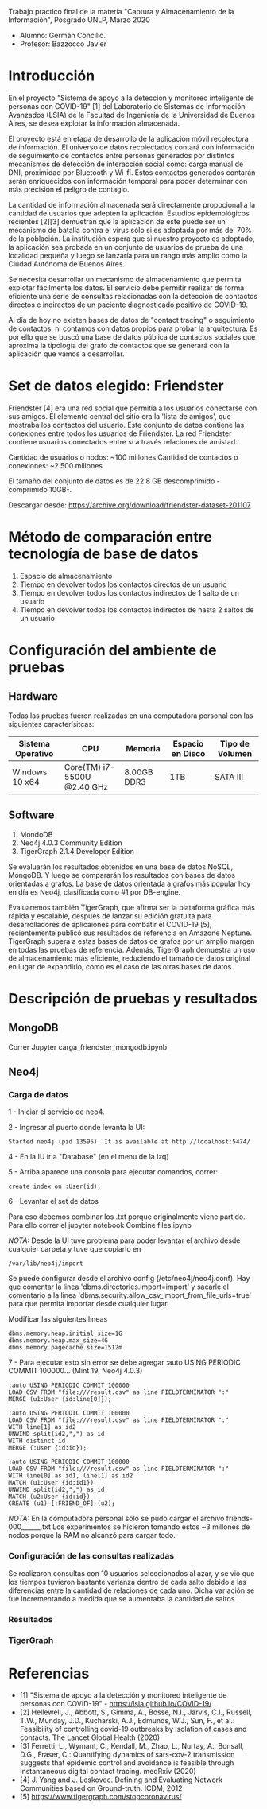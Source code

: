 Trabajo práctico final de la materia "Captura y Almacenamiento de la Información", Posgrado UNLP, Marzo 2020
- Alumno: Germán Concilio. 
- Profesor: Bazzocco Javier

# Introducción
En el proyecto "Sistema de apoyo a la detección y monitoreo inteligente de personas con COVID-19" [1] del Laboratorio de Sistemas de Información Avanzados (LSIA) de la Facultad de Ingeniería de la Universidad de Buenos Aires, se desea explotar la información almacenada. 

El proyecto está en etapa de desarrollo de la aplicación móvil recolectora de información. El universo de datos recolectados contará con información de seguimiento de contactos entre personas generados por distintos mecanismos de detección de interacción social como: carga manual de DNI, proximidad por Bluetooth y Wi-fi. Estos contactos generados contarán serán enriquecidos con información temporal para poder determinar con más precisión el peligro de contagio. 

La cantidad de información almacenada será directamente propocional a la cantidad de usuarios que adepten la aplicación. Estudios epidemológicos recientes [2][3] demuetran que la aplicación de este puede ser un mecanismo de batalla contra el virus sólo si es adoptada por más del 70% de la población. La institución espera que si nuestro proyecto es adoptado, la aplicación sea probada en un conjunto de usuarios de prueba de una localidad pequeña y luego se lanzaría para un rango más amplio como la Ciudad Autónoma de Buenos Aires. 

Se necesita desarrollar un mecanismo de almacenamiento que permita explotar fácilmente los datos. El servicio debe permitir realizar de forma eficiente una serie de consultas relacionadas con la detección de contactos directos e indirectos de un paciente diagnosticado positivo de COVID-19.

Al día de hoy no existen bases de datos de "contact tracing" o seguimiento de contactos, ni contamos con datos propios para probar la arquitectura. Es por ello que se buscó una base de datos pública de contactos sociales que aproxima la tipología del grafo de contactos que se generará con la aplicación que vamos a desarrollar.  

# Set de datos elegido: Friendster

Friendster [4] era una red social que permitía a los usuarios conectarse con sus amigos. El elemento central del sitio era la 'lista de amigos', que mostraba los contactos del usuario. Este conjunto de datos contiene las conexiones entre todos los usuarios de Friendster.
La red Friendster contiene usuarios conectados entre sí a través relaciones de amistad. 

Cantidad de usuarios o nodos: ~100 millones
Cantidad de contactos o conexiones: ~2.500 millones

El tamaño del conjunto de datos es de 22.8 GB descomprimido -comprimido 10GB-.

Descargar desde: https://archive.org/download/friendster-dataset-201107

# Método de comparación entre tecnología de base de datos

1. Espacio de almacenamiento
2. Tiempo en devolver todos los contactos directos de un usuario
3. Tiempo en devolver todos los contactos indirectos de 1 salto de un usuario
4. Tiempo en devolver todos los contactos indirectos de hasta 2 saltos de un usuario

# Configuración del ambiente de pruebas

## Hardware

Todas las pruebas fueron realizadas en una computadora personal con las siguientes caracterísitcas:

Sistema Operativo | CPU | Memoria | Espacio en Disco | Tipo de Volumen
--- | --- | --- | --- |--- 
Windows 10 x64 | Core(TM) i7-5500U @2.40 GHz | 8.00GB DDR3| 1TB | SATA III 

## Software

1. MondoDB
2. Neo4j 4.0.3 Community Edition
3. TigerGraph 2.1.4 Developer Edition

Se evaluarán los resultados obtenidos en una base de datos NoSQL, MongoDB. Y luego se compararán los resultados con bases de datos orientadas a grafos. La base de datos orientada a grafos más popular hoy en día es Neo4j, clasificada como #1 por DB-engine. 

Evaluaremos también TigerGraph, que afirma ser la plataforma gráfica más rápida y escalable, después de lanzar su edición gratuita para desarrolladores de aplicaiones para combatir el COVID-19 [5], recientemente publicó sus resultados de referencia en Amazone Neptune. TigerGraph supera a estas bases de datos de grafos por un amplio margen en todas las pruebas de referencia. Además, TigerGraph demuestra un uso de almacenamiento más eficiente, reduciendo el tamaño de datos original en lugar de expandirlo, como es el caso de las otras bases de datos.

# Descripción de pruebas y resultados

## MongoDB

Correr Jupyter carga_friendster_mongodb.ipynb

## Neo4j
### Carga de datos

1 - Iniciar el servicio de neo4. 


2 - Ingresar al puerto donde levanta la UI:

```
Started neo4j (pid 13595). It is available at http://localhost:5474/
```

4 - En la IU ir a "Database" (en el menu de la izq)

5 - Arriba aparece una consola para ejecutar comandos, correr:

```
create index on :User(id);
```

6 - Levantar el set de datos

Para eso debemos combinar los .txt porque originalmente viene partido.
Para ello correr el jupyter notebook Combine files.ipynb

*NOTA:* Desde la UI tuve problema para poder levantar el archivo desde cualquier carpeta  y tuve que copiarlo en 

```
/var/lib/neo4j/import
```
Se puede configurar desde el archivo config (/etc/neo4j/neo4j.conf). Hay que comentar la linea 'dbms.directories.import=import' y sacarle el comentario a la linea 'dbms.security.allow_csv_import_from_file_urls=true' para que permita importar desde cualquier lugar.

Modificar las siguientes líneas
```
dbms.memory.heap.initial_size=1G  
dbms.memory.heap.max_size=4G 
dbms.memory.pagecache.size=1512m

```

7 - Para ejecutar esto sin error se debe agregar :auto USING PERIODIC COMMIT 100000... (Mint 19, Neo4j 4.0.3)

```
:auto USING PERIODIC COMMIT 100000
LOAD CSV FROM "file:///result.csv" as line FIELDTERMINATOR ":"
MERGE (u1:User {id:line[0]});

:auto USING PERIODIC COMMIT 100000
LOAD CSV FROM "file:///result.csv" as line FIELDTERMINATOR ":"
WITH line[1] as id2
UNWIND split(id2,",") as id
WITH distinct id
MERGE (:User {id:id});

:auto USING PERIODIC COMMIT 100000
LOAD CSV FROM "file:///result.csv" as line FIELDTERMINATOR ":"
WITH line[0] as id1, line[1] as id2
MATCH (u1:User {id:id1})
UNWIND split(id2,",") as id 
MATCH (u2:User {id:id})
CREATE (u1)-[:FRIEND_OF]-(u2);
```
*NOTA:* En la computadora personal sólo se pudo cargar el archivo friends-000______.txt 
Los experimentos se hicieron tomando estos ~3 millones de nodos porque la RAM no alcanzó para cargar todo. 

### Configuración de las consultas realizadas
Se realizaron consultas con 10 usuarios seleccionados al azar, y se vio que los tiempos tuvieron bastante varianza dentro de cada salto debido a las diferencias entre la cantidad de relaciones de cada uno. Dicha variación se fue incrementando a medida que se aumentaba la cantidad de saltos.

### Resultados

### TigerGraph


# Referencias
- [1] "Sistema de apoyo a la detección y monitoreo inteligente de personas con COVID-19" - https://lsia.github.io/COVID-19/
- [2] Hellewell, J., Abbott, S., Gimma, A., Bosse, N.I., Jarvis, C.I., Russell, T.W., Munday, J.D., Kucharski, A.J., Edmunds, W.J., Sun, F., et al.: Feasibility of controlling covid-19 outbreaks by isolation of cases and contacts. The Lancet Global Health (2020)
- [3] Ferretti, L., Wymant, C., Kendall, M., Zhao, L., Nurtay, A., Bonsall, D.G., Fraser, C.: Quantifying dynamics of sars-cov-2 transmission suggests that epidemic control and avoidance is feasible through instantaneous digital contact tracing. medRxiv (2020)
- [4] J. Yang and J. Leskovec. Defining and Evaluating Network Communities based on Ground-truth. ICDM, 2012
- [5] https://www.tigergraph.com/stopcoronavirus/

